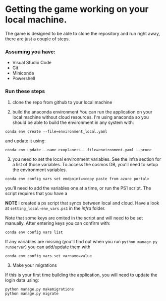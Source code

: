# Getting the game working on your local machine. 

The game is designed to be able to clone the repository and run right away, there are just a couple of steps. 
### Assuming you have: 
* Visual Studio Code
* Git
* Miniconda
* Powershell


### Run these steps
1. clone the repo from github to your local machine

2. build the anaconda environment
You can run the application on your local machine without cloud resources. I'm using anaconda so you should be able to build the environment in any system with: 
```
conda env create --file=environment_local.yaml
``` 

and update it using:
```
conda env update --name exoplanets --file=environment.yaml --prune
```

3. you need to set the local environment variables. See the infra section for a list of those variables. 
To access the cosmos DB, you'll need to setup the environment variables. 
```
conda env config vars set endpoint=<copy paste from azure portal>
```
you'll need to add the variables one at a time, or run the PS1 script. The script requires that you have a 

**NOTE** I created a ps script that syncs between local and cloud. Have a look at `setting_local-env_vars.ps1` in the _infra_ folder. 


Note that some keys are omited in the script and will need to be set manually. After entering keys you can confirm with:
```
conda env config vars list
```
If any variables are missing (you'll find out when you run `python manage.py runserver`) you can add/update them with
```
conda env config vars set varname=value
```

3. Make your migrations

If this is your first time building the application, you will need to update the login data using:
```
python manage.py makemigrations
python manage.py migrate
```